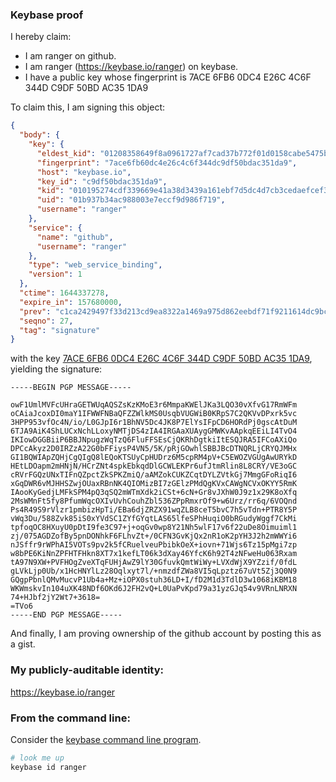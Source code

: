 ### Keybase proof

I hereby claim:

  * I am ranger on github.
  * I am ranger (https://keybase.io/ranger) on keybase.
  * I have a public key whose fingerprint is 7ACE 6FB6 0DC4 E26C 4C6F  344D C9DF 50BD AC35 1DA9

To claim this, I am signing this object:

```json
{
  "body": {
    "key": {
      "eldest_kid": "01208358649f8a0961727af7cad37b772f01d0158cabe5475be08226a2bc00d2176d0a",
      "fingerprint": "7ace6fb60dc4e26c4c6f344dc9df50bdac351da9",
      "host": "keybase.io",
      "key_id": "c9df50bdac351da9",
      "kid": "010195274cdf339669e41a38d3439a161ebf7d5dc4d7cb3cedaefcef3515c85c8b2f0a",
      "uid": "01b937b34ac988003e7eccf9d986f719",
      "username": "ranger"
    },
    "service": {
      "name": "github",
      "username": "ranger"
    },
    "type": "web_service_binding",
    "version": 1
  },
  "ctime": 1644337278,
  "expire_in": 157680000,
  "prev": "c1ca2429497f33d213cd9ea8322a1469a975d862eebdf71f9211614dc9bcb08f",
  "seqno": 27,
  "tag": "signature"
}
```

with the key [7ACE 6FB6 0DC4 E26C 4C6F  344D C9DF 50BD AC35 1DA9](https://keybase.io/ranger), yielding the signature:

```
-----BEGIN PGP MESSAGE-----

owF1UmlMVFcUHraGETWUqAQSZsKzKMoE3r6MmpaKWElJKa3LQO30vXfvG17RmWFm
oCAiaJcoxDI0maY1IFWWFNBaQFZZWlkMS0UsqbVUGWiB0KRpS7C2QKVvDPxrk5vc
3HPP953vfOc4N/io/L0GJpI6r1BhNV5Dc4JK8P7ElYsIFpCD6HORdPj0gscAtDuM
6TJA9AiK4ShLUCxNchLLoxyNMTjDS4zIA4IRGAaXUAygGMWKvAApkqEEiLI4TvO4
IKIowDGGBiiP6BBJNpugzWqTzQ6FluFFSEsCjQKRhDgtkiItESQJRA5IFCoAXiQo
DPCcAkyz2D0IRZzA22G0bFFiysP4VN5/5K/pRjGOwhlSBBJBcDTNQRLjCRYQJMHx
GI1BQWIApZQHjCgQIgQ8lEQoKTSUyCpHUDrz6M5cpRM4pV+C5EWOZVGUgAwURYkD
HEtLDOapm2mHNjN/HCrZNt4spkEbkqdDlGCWLEKPr6ufJtmRlin8L8CRY/VE3oGC
cRVrFGQzUNxTIFnQZpctZkSPKZmiQ/aAMZokCUKZCqtDYLZVtkGj7MmgGFoRiqI6
xGqDWR6vMJHHSZwjOUaxRBnNK4QIOMizBI7zGElzPMdQgKVxCAWgNCVxOKYY5RmK
IAooKyGedjLMFkSPM4pQ3qSQ2mWTmXdk2iCSt+6cN+Gr8vJXhW0J9z1x29K8oXfq
2MsWMnFt5fy8PfumWqcOXIvUvhCouhZbl536ZPpRmxrOf9+w6Urz/rr6q/6VOQnd
Ps4R49S9rVlzr1pmbizHpTi/EBa6djZRZX91wqZLB8ceT5bvC7h5vTdn+PTR8Y5P
vWq3Du/588Zvk85iS0xYVdSC1ZYfGYqtLAS65lfeSPhHuqiO0bRGudyWggf7CkMi
tpfoqOC8HXuyU0pDtI9fe3C97+j+oqGv0wp8Y21Nh5wlF17v6f22uDe8Oimuiml1
zj/075AGDZofBy5pnDONhkF6FLhvZt+/0CFN3GvKjQx2nR1oK2pYH3J2h2mWWYi6
nJSffr9rWPhAI5VOTs9pv2k5fCRuelveuPbibkOeX+iovn+71Wjs6Tz15pMgi7zp
w8bPE6KiNnZPFHTFHkn8XT7x1kefLT06k3dXay46YfcK6h92T4zNFweHu063Rxam
tA97N9XW+PVFHOgZveXTqFUHjAwZ9lY30GfuvkQmtWiWy+LVXdWjX9YZzif/0fdL
gLVkLjp0Ub/x1HcHNYlLz28Oqlxyt7l/+nmzdfZWa8VI5qLpztz67uVt5Zj3Q0N9
GQgpPbnlQMvMucvP1Ub4a+Mz+iOPX0stuh36LD+I/fD2M1d3TdlD3w1068iKBM18
WKWmskvIn104uXK48NDf6OKd6J2FH2vQ+L0UaPvKpd79a31yzGJq54v9VRnLNRXN
74+HJbf2jY2Wt7+3618=
=TVo6
-----END PGP MESSAGE-----

```

And finally, I am proving ownership of the github account by posting this as a gist.

### My publicly-auditable identity:

https://keybase.io/ranger

### From the command line:

Consider the [keybase command line program](https://keybase.io/download).

```bash
# look me up
keybase id ranger
```

